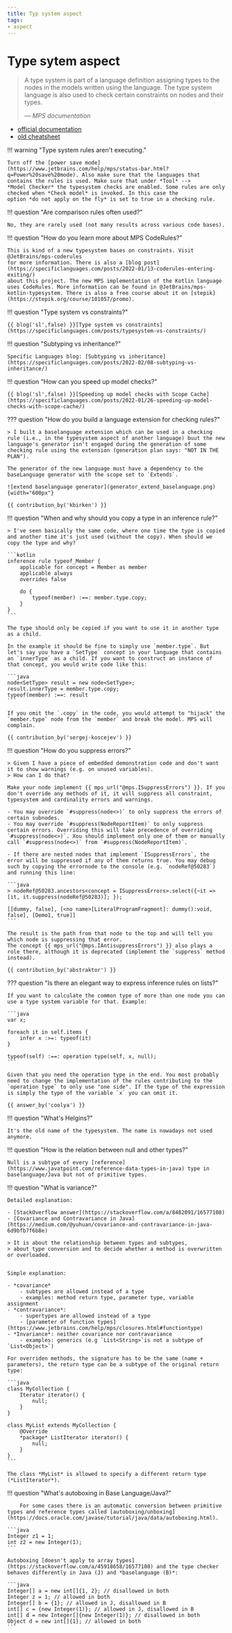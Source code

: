 ```yaml
---
title: Typ system aspect
tags:
- aspect
---
```


# Type sytem aspect

> A type system is part of a language definition assigning types to the nodes in the models written using the language. The type system language is also used to check certain constraints on nodes and their types.
>
> — <cite>MPS documentation</cite>

- [official documentation](https://www.jetbrains.com/help/mps/typesystem.html)
- [old cheatsheet](http://dsl-course.org/jetbrains-mps-typesystem-aspect/)

!!! warning "Type system rules aren't executing."

    Turn off the [power save mode](https://www.jetbrains.com/help/mps/status-bar.html?q=Power%20save%20mode). Also make sure that the languages that contains the rules is used. Make sure that under *Tool* -->
    *Model Checker* the typesystem checks are enabled. Some rules are only checked when *Check model* is invoked. In this case the
    option *do not apply on the fly* is set to true in a checking rule.

!!! question "Are comparison rules often used?"

    No, they are rarely used (not many results across various code bases).

!!! question "How do you learn more about MPS CodeRules?"

    This is kind of a new typesystem bases on constraints. Visit @JetBrains/mps-coderules
    for more information. There is also a [blog post](https://specificlanguages.com/posts/2022-01/13-coderules-entering-exiting/)
    about this project. The new MPS implementation of the Kotlin language uses CodeRules. More information can be found in @JetBrains/mps-kotlin-typesystem. There is also a free course about it on [stepik](https://stepik.org/course/101057/promo).

!!! question "Type system vs constraints?"
    
    {{ blog('sl',false) }}[Type system vs constraints](https://specificlanguages.com/posts/typesystem-vs-constraints/)

!!! question "Subtyping vs inheritance?"
    
    Specific Languages blog: [Subtyping vs inheritance](https://specificlanguages.com/posts/2022-02/08-subtyping-vs-inheritance/)

!!! question "How can you speed up model checks?"
    
    {{ blog('sl',false) }}[Speeding up model checks with Scope Cache](https://specificlanguages.com/posts/2022-01/26-speeding-up-model-checks-with-scope-cache/)

??? question "How do you build a language extension for checking rules?"

    > I built a baselanguage extension which can be used in a checking rule (i.e., in the typesystem aspect of another language) buut the new language's generator isn't engaged during the generation of some checking rule using the extension (generation plan says: "NOT IN THE PLAN").

    The generator of the new language must have a dependency to the baseLanguage generator with the scope set to `Extends`.
    
    ![extend baselanguage generator](generator_extend_baselanguage.png){width="600px"}

    {{ contribution_by('kbirken') }}

!!! question "When and why should you copy a type in an inference rule?"

    > I've seen basically the same code, where one time the type is copied and another time it's just used (without the copy). When should we copy the type and why?

    ```kotlin
    inference rule typeof_Member {
        applicable for concept = Member as member
        applicable always
        overrides false

        do {
            typeof(member) :==: member.type.copy;
        }
    }
    ```

    The type should only be copied if you want to use it in another type as a child.

    In the example it should be fine to simply use `member.type`. But let's say you have a `SetType` concept in your language that contains an `innerType` as a child. If you want to construct an instance of that concept, you would write code like this:
    
    ```java
    node<SetType> result = new node<SetType>;
    result.innerType = member.type.copy;
    typeof(member) :==: result
    ```
    
    If you omit the `.copy` in the code, you would attempt to "hijack" the `member.type` node from the `member` and break the model. MPS will complain.

    {{ contribution_by('sergej-koscejev') }}

!!! question "How do you suppress errors?"

    > Given I have a piece of embedded demonstration code and don't want it to show warnings (e.g. on unused variables).
    > How can I do that?

    Make your node implement {{ mps_url("@mps.ISuppressErrors") }}. If you don't override any methods of it, it will suppress all constraint, typesystem and cardinality errors and warnings.

    - You may override `#suppress(node<>)` to only suppress the errors of certain subnodes.
    - You may override `#suppress(NodeReportItem)` to only suppress certain errors. Overriding this will take precedence of overriding `#suppress(node<>)`. Xou should implement only one of them or manually call `#suppress(node<>)` from `#suppress(NodeReportItem)`.
    
    - If there are nested nodes that implement `ISuppressErrors`, the error will be suppressed if any of them returns true. You may debug such by copying the errornode to the console (e.g. `nodeRef@50283`) and running this line:
    
    ```java
    > nodeRef@50283.ancestors<concept = ISuppressErrors>.select({~it => [it, it.suppress(nodeRef@50283)]; });
    
    [[dummy, false], [<no name>[LiteralProgramFragment]: dummy():void, false], [Demo1, true]]
    ```
    
    The result is the path from that node to the top and will tell you which node is suppressing that error.
    The concept {{ mps_url("@mps.IAntisuppressErrors") }} also plays a role there, although it is deprecated (implement the `suppress` method instead).

    {{ contribution_by('abstraktor') }}

??? question "Is there an elegant way to express inference rules on lists?"

    If you want to calculate the common type of more than one node you can use a type system variable for that. Example:

    ```java
    var x;
    
    foreach it in self.items {
        infer x :>=: typeof(it)
    }
    
    typeof(self) :==: operation type(self, x, null);
    ```

    Given that you need the operation type in the end. You most probably need to change the implementation of the rules contributing to the `operation type` to only use "one side". If the type of the expression is simply the type of the variable `x` you can omit it.

    {{ answer_by('coolya') }}

!!! question "What's Helgins?"

    It's the old name of the typesystem. The name is nowadays not used anymore.

!!! question "How is the relation between null and other types?"

    Null is a subtype of every [reference](https://www.javatpoint.com/reference-data-types-in-java) type in baselanguage/Java but not of primitive types.

!!! question "What is variance?"

    Detailed explanation:

    - [StackOverflow answer](https://stackoverflow.com/a/8482091/16577108)
    - [Covariance and Contravariance in Java](https://medium.com/@yuhuan/covariance-and-contravariance-in-java-6d9bfb7f6b8e)

    > It is about the relationship between types and subtypes, 
    > about type conversion and to decide whether a method is overwritten or overloaded.


    Simple explanation:

    - *covariance*
        - subtypes are allowed instead of a type
        - examples: method return type, parameter type, variable assignment
    - *contravariance*:
        - supertypes are allowed instead of a type
        - [parameter of function types](https://www.jetbrains.com/help/mps/closures.html#functiontype)
    - *Invariance*: neither covariance nor contravariance
        - examples: generics (e.g `List<String>`is not a subtype of `List<Object>`)

    For overriden methods, the signature has to be the same (name + parameters), the return type can be a subtype of the original return type:

    ```java
    class MyCollection {
        Iterator iterator() {
            null;
        }
    }

    class MyList extends MyCollection {
        @Override
        *package* ListIterator iterator() {
            null;
        }
    }
    ```
    
    The class *MyList* is allowed to specify a different return type (*ListIterator*).

!!! question "What's autoboxing in Base Language/Java?"

        For some cases there is an automatic conversion between primitive types and reference types called [autoboxing/unboxing](https://docs.oracle.com/javase/tutorial/java/data/autoboxing.html).

    ```java
    Integer z1 = 1;
    int z2 = new Integer(1);
    ```

    Autoboxing [doesn't apply to array types](https://stackoverflow.com/a/45918658/16577108) and the type checker behaves differently in Java (J) and *baselanguage (B)*:

    ```java
    Integer[] a = new int[]{1, 2}; // disallowed in both
    Integer z = 1; // allowed in both
    Integer[] b = {1}; // allowed in J, disallowed in B
    int[] c = {new Integer(1)}; // allowed in J, disallowed in B
    int[] d = new Integer[]{new Integer(1)}; // disallowed in both
    Object d = new int[]{1}; // allowed in both
    ```